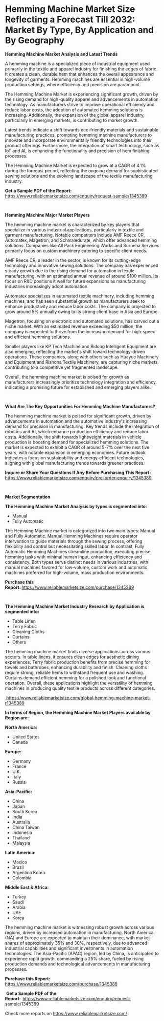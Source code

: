<p><h1>Hemming Machine Market Size Reflecting a Forecast Till 2032: Market By Type, By Application and By Geography</h1></p><p><strong>Hemming Machine Market Analysis and Latest Trends</strong></p>
<p><p>A hemming machine is a specialized piece of industrial equipment used primarily in the textile and apparel industry for finishing the edges of fabric. It creates a clean, durable hem that enhances the overall appearance and longevity of garments. Hemming machines are essential in high-volume production settings, where efficiency and precision are paramount.</p><p>The Hemming Machine Market is experiencing significant growth, driven by the rising demand for high-quality apparel and advancements in automation technology. As manufacturers strive to improve operational efficiency and reduce labor costs, the adoption of automated hemming solutions is increasing. Additionally, the expansion of the global apparel industry, particularly in emerging markets, is contributing to market growth.</p><p>Latest trends indicate a shift towards eco-friendly materials and sustainable manufacturing practices, prompting hemming machine manufacturers to innovate and incorporate environmentally friendly technologies into their product offerings. Furthermore, the integration of smart technology, such as IoT and AI, is enhancing the functionality and precision of hem finishing processes.</p><p>The Hemming Machine Market is expected to grow at a CAGR of 4.1% during the forecast period, reflecting the ongoing demand for sophisticated sewing solutions and the evolving landscape of the textile manufacturing industry.</p></p>
<p><strong>Get a Sample PDF of the Report:&nbsp;</strong> <a href="https://www.reliablemarketsize.com/enquiry/request-sample/1345389?utm_campaign=1884&utm_medium=2&utm_source=Github&utm_content=ia&utm_term=17022025&utm_id=hemming-machine">https://www.reliablemarketsize.com/enquiry/request-sample/1345389</a></p>
<p>&nbsp;</p>
<p><strong>Hemming Machine Major Market Players</strong></p>
<p><p>The hemming machine market is characterized by key players that specialize in various industrial applications, particularly in textile and garment manufacturing. Notable competitors include AMF Reece CR, Automatex, Magetron, and Schmaledurate, which offer advanced hemming solutions. Companies like All Pack Engineering Works and Surneha Services primarily focus on custom machinery catering to specific client needs.</p><p>AMF Reece CR, a leader in the sector, is known for its cutting-edge technology and innovative sewing solutions. The company has experienced steady growth due to the rising demand for automation in textile manufacturing, with an estimated annual revenue of around $100 million. Its focus on R&D positions it well for future expansions as manufacturing industries increasingly adopt automation.</p><p>Automatex specializes in automated textile machinery, including hemming machines, and has seen substantial growth as manufacturers seek to enhance productivity and reduce labor costs. The company is projected to grow around 5% annually owing to its strong client base in Asia and Europe.</p><p>Magetron, focusing on electronic and automated solutions, has carved out a niche market. With an estimated revenue exceeding $50 million, the company is expected to thrive from the increasing demand for high-speed and efficient hemming solutions.</p><p>Smaller players like KP Tech Machine and Ridong Intelligent Equipment are also emerging, reflecting the market's shift toward technology-driven operations. These companies, along with others such as Huayue Machinery and Equipment and Rishona Textile Machinery, are capturing niche markets, contributing to a competitive yet fragmented landscape.</p><p>Overall, the hemming machine market is poised for growth as manufacturers increasingly prioritize technology integration and efficiency, indicating a promising future for established and emerging players alike.</p></p>
<p>&nbsp;</p>
<p><strong>What Are The Key Opportunities For Hemming Machine Manufacturers?</strong></p>
<p><p>The hemming machine market is poised for significant growth, driven by advancements in automation and the automotive industry's increasing demand for precision in manufacturing. Key trends include the integration of robotics and AI, which enhance production efficiency and reduce labor costs. Additionally, the shift towards lightweight materials in vehicle production is boosting demand for specialized hemming solutions. The market is expected to exhibit a CAGR of around 5-7% over the next five years, with notable expansion in emerging economies. Future outlook indicates a focus on sustainability and energy-efficient technologies, aligning with global manufacturing trends towards greener practices.</p></p>
<p><strong>Inquire or Share Your Questions If Any Before Purchasing This Report:</strong> <a href="https://www.reliablemarketsize.com/enquiry/pre-order-enquiry/1345389?utm_campaign=1884&utm_medium=2&utm_source=Github&utm_content=ia&utm_term=17022025&utm_id=hemming-machine">https://www.reliablemarketsize.com/enquiry/pre-order-enquiry/1345389</a></p>
<p>&nbsp;</p>
<p><strong>Market Segmentation</strong></p>
<p><strong>The Hemming Machine Market Analysis by types is segmented into:</strong></p>
<p><ul><li>Manual</li><li>Fully Automatic</li></ul></p>
<p><p>The Hemming Machine market is categorized into two main types: Manual and Fully Automatic. Manual Hemming Machines require operator intervention to guide materials through the sewing process, offering flexibility and control but necessitating skilled labor. In contrast, Fully Automatic Hemming Machines streamline production, executing precise hemming tasks with minimal human input, enhancing efficiency and consistency. Both types serve distinct needs in various industries, with manual machines favored for low-volume, custom work and automatic machines preferred for high-volume, mass production environments.</p></p>
<p><strong>Purchase this Report:&nbsp;</strong><a href="https://www.reliablemarketsize.com/purchase/1345389?utm_campaign=1884&utm_medium=2&utm_source=Github&utm_content=ia&utm_term=17022025&utm_id=hemming-machine">https://www.reliablemarketsize.com/purchase/1345389</a></p>
<p>&nbsp;</p>
<p><strong>The Hemming Machine Market Industry Research by Application is segmented into:</strong></p>
<p><ul><li>Table Linen</li><li>Terry Fabric</li><li>Cleaning Cloths</li><li>Curtains</li><li>Others</li></ul></p>
<p><p>The hemming machine market finds diverse applications across various sectors. In table linens, it ensures clean edges for aesthetic dining experiences. Terry fabric production benefits from precise hemming for towels and bathrobes, enhancing durability and finish. Cleaning cloths require strong, reliable hems to withstand frequent use and washing. Curtains demand efficient hemming for a polished look and functional operation. Overall, these applications highlight the versatility of hemming machines in producing quality textile products across different categories.</p></p>
<p><a href="https://www.reliablemarketsize.com/global-hemming-machine-market-r1345389?utm_campaign=1884&utm_medium=2&utm_source=Github&utm_content=ia&utm_term=17022025&utm_id=hemming-machine">&nbsp;https://www.reliablemarketsize.com/global-hemming-machine-market-r1345389</a></p>
<p><strong>In terms of Region, the Hemming Machine Market Players available by Region are:</strong></p>
<p>
    <p> <strong> North America: </strong>
        <ul>
            <li>United States</li>
            <li>Canada</li>
        </ul>
        </p> 
    <p> <strong> Europe: </strong>
        <ul>
            <li>Germany</li>
            <li>France</li>
            <li>U.K.</li>
            <li>Italy</li>
            <li>Russia</li>
        </ul>
        </p> 
    <p> <strong> Asia-Pacific: </strong>
        <ul>
            <li>China</li>
            <li>Japan</li>
            <li>South Korea</li>
            <li>India</li>
            <li>Australia</li>
            <li>China Taiwan</li>
            <li>Indonesia</li>
            <li>Thailand</li>
            <li>Malaysia</li>
        </ul>
        </p> 
    <p> <strong> Latin America: </strong>
        <ul>
            <li>Mexico</li>
            <li>Brazil</li>
            <li>Argentina Korea</li>
            <li>Colombia</li>
        </ul>
        </p> 
    <p> <strong> Middle East & Africa: </strong>
        <ul>
            <li>Turkey</li>
            <li>Saudi</li>
            <li>Arabia</li>
            <li>UAE</li>
            <li>Korea</li>
        </ul>
    </p>
    </p>
<p><p>The hemming machine market is witnessing robust growth across various regions, driven by increased automation in manufacturing. North America (NA) and Europe are expected to maintain their dominance, with market shares of approximately 35% and 30%, respectively, due to advanced industrial capabilities and significant investments in automation technologies. The Asia-Pacific (APAC) region, led by China, is anticipated to experience rapid growth, commanding a 25% share, fueled by rising production demands and technological advancements in manufacturing processes.</p></p>
<p><strong>Purchase this Report: </strong><a href="https://www.reliablemarketsize.com/purchase/1345389?utm_campaign=1884&utm_medium=2&utm_source=Github&utm_content=ia&utm_term=17022025&utm_id=hemming-machine">https://www.reliablemarketsize.com/purchase/1345389</a></p>
<p>&nbsp;<strong>Get a Sample PDF of the Report:&nbsp;&nbsp;</strong><a href="https://www.reliablemarketsize.com/enquiry/request-sample/1345389?utm_campaign=1884&utm_medium=2&utm_source=Github&utm_content=ia&utm_term=17022025&utm_id=hemming-machine">https://www.reliablemarketsize.com/enquiry/request-sample/1345389</a></p>
<p><strong></strong></p>
<p>Check more reports on <a href="https://www.reliablemarketsize.com/?utm_campaign=1884&utm_medium=2&utm_source=Github&utm_content=ia&utm_term=17022025&utm_id=hemming-machine">https://www.reliablemarketsize.com/</a></p>
